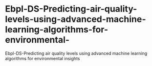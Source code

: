 # Ebpl-DS-Predicting-air-quality-levels-using-advanced-machine-learning-algorithms-for-environmental-
Ebpl-DS-Predicting air quality levels using advanced machine learning algorithms for environmental insights
